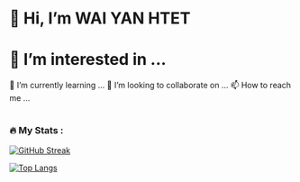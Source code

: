 # 👋 Hi, I’m WAI YAN HTET

#  👀 I’m interested in ...
  🌱 I’m currently learning ...
  💞️ I’m looking to collaborate on ...
  📫 How to reach me ...

<!---
wa1yan/wa1yan is a ✨ special ✨ repository because its `README.md` (this file) appears on your GitHub profile.
You can click the Preview link to take a look at your changes.
--->


#
### :fire: My Stats :
[![GitHub Streak](http://github-readme-streak-stats.herokuapp.com?user=wa1yan&theme=vue-dark&hide_border=true)](https://git.io/streak-stats)

[![Top Langs](https://github-readme-stats.vercel.app/api/top-langs/?username=wa1yan&layout=compact&theme=vue-dark)](https://github.com/anuraghazra/github-readme-stats)
